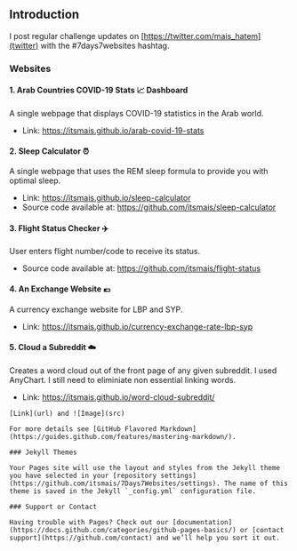 ## Introduction
I post regular challenge updates on [https://twitter.com/mais_hatem](twitter) with the #7days7websites hashtag.
### Websites

#### 1. Arab Countries COVID-19 Stats :chart_with_upwards_trend: Dashboard
A single webpage that displays COVID-19 statistics in the Arab world.
- Link: https://itsmais.github.io/arab-covid-19-stats
#### 2. Sleep Calculator :alarm_clock:
A single webpage that uses the REM sleep formula to provide you with optimal sleep.
- Link: https://itsmais.github.io/sleep-calculator
- Source code available at: https://github.com/itsmais/sleep-calculator
#### 3. Flight Status Checker :airplane:
User enters flight number/code to receive its status.
- Source code available at: https://github.com/itsmais/flight-status
#### 4. An Exchange Website :euro:
A currency exchange website for LBP and SYP.
- Link: https://itsmais.github.io/currency-exchange-rate-lbp-syp

#### 5. Cloud a Subreddit ☁️
Creates a word cloud out of the front page of any given subreddit. I used AnyChart. I still need to eliminiate non essential linking words.
- Link: https://itsmais.github.io/word-cloud-subreddit/



```
[Link](url) and ![Image](src)

For more details see [GitHub Flavored Markdown](https://guides.github.com/features/mastering-markdown/).

### Jekyll Themes

Your Pages site will use the layout and styles from the Jekyll theme you have selected in your [repository settings](https://github.com/itsmais/7Days7Websites/settings). The name of this theme is saved in the Jekyll `_config.yml` configuration file.

### Support or Contact

Having trouble with Pages? Check out our [documentation](https://docs.github.com/categories/github-pages-basics/) or [contact support](https://github.com/contact) and we’ll help you sort it out.
